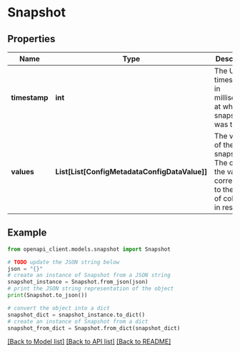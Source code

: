 # Snapshot


## Properties

Name | Type | Description | Notes
------------ | ------------- | ------------- | -------------
**timestamp** | **int** | The Unix timestamp in milliseconds at which the snapshot was taken | [optional] 
**values** | **List[List[ConfigMetadataConfigDataValue]]** | The values of the snapshot. The order of the values corresponds to the order of columns in result. | [optional] 

## Example

```python
from openapi_client.models.snapshot import Snapshot

# TODO update the JSON string below
json = "{}"
# create an instance of Snapshot from a JSON string
snapshot_instance = Snapshot.from_json(json)
# print the JSON string representation of the object
print(Snapshot.to_json())

# convert the object into a dict
snapshot_dict = snapshot_instance.to_dict()
# create an instance of Snapshot from a dict
snapshot_from_dict = Snapshot.from_dict(snapshot_dict)
```
[[Back to Model list]](../README.md#documentation-for-models) [[Back to API list]](../README.md#documentation-for-api-endpoints) [[Back to README]](../README.md)


